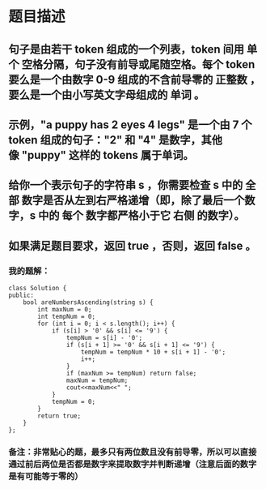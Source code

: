 # 题目描述
## 句子是由若干 token 组成的一个列表，token 间用 单个 空格分隔，句子没有前导或尾随空格。每个 token 要么是一个由数字 0-9 组成的不含前导零的 正整数 ，要么是一个由小写英文字母组成的 单词 。
## 示例，"a puppy has 2 eyes 4 legs" 是一个由 7 个 token 组成的句子："2" 和 "4" 是数字，其他像 "puppy" 这样的 tokens 属于单词。
## 给你一个表示句子的字符串 s ，你需要检查 s 中的 全部 数字是否从左到右严格递增（即，除了最后一个数字，s 中的 每个 数字都严格小于它 右侧 的数字）。
## 如果满足题目要求，返回 true ，否则，返回 false 。
### 我的题解：
```
class Solution {
public:
    bool areNumbersAscending(string s) {
        int maxNum = 0;
        int tempNum = 0;
        for (int i = 0; i < s.length(); i++) {
            if (s[i] > '0' && s[i] <= '9') {
                tempNum = s[i] - '0';
                if (s[i + 1] >= '0' && s[i + 1] <= '9') {
                    tempNum = tempNum * 10 + s[i + 1] - '0';
                    i++;
                }
                if (maxNum >= tempNum) return false;
                maxNum = tempNum;
                cout<<maxNum<<" ";
            } 
            tempNum = 0;
        }
        return true;
    }
};
```
### **备注**：非常贴心的题，最多只有两位数且没有前导零，所以可以直接通过前后两位是否都是数字来提取数字并判断递增（注意后面的数字是有可能等于零的）